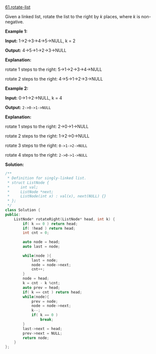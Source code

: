 [61.rotate-list](https://leetcode.com/problems/rotate-list/)  

Given a linked list, rotate the list to the right by _k_ places, where _k_ is non-negative.

**Example 1:**

  
**Input:** 1->2->3->4->5->NULL, k = 2
  
**Output:** 4->5->1->2->3->NULL
  
**Explanation:**
  
rotate 1 steps to the right: 5->1->2->3->4->NULL
  
rotate 2 steps to the right: 4->5->1->2->3->NULL
  

**Example 2:**

  
**Input:** 0->1->2->NULL, k = 4
  
**Output:** `2->0->1->NULL`
  
**Explanation:**
  
rotate 1 steps to the right: 2->0->1->NULL
  
rotate 2 steps to the right: 1->2->0->NULL
  
rotate 3 steps to the right: `0->1->2->NULL`
  
rotate 4 steps to the right: `2->0->1->NULL`  



**Solution:**  

```cpp
/**
 * Definition for singly-linked list.
 * struct ListNode {
 *     int val;
 *     ListNode *next;
 *     ListNode(int x) : val(x), next(NULL) {}
 * };
 */
class Solution {
public:
    ListNode* rotateRight(ListNode* head, int k) {
        if( k == 0 ) return head;
        if( !head ) return head;
        int cnt = 0;
        
        auto node = head;
        auto last = node;
        
        while(node ){
            last = node;
            node = node->next;
            cnt++;
        }
        node = head;
        k = cnt - k %cnt;
        auto prev = head;
        if( k == cnt ) return head;
        while(node){
            prev = node;
            node = node->next;
            k--;
            if( k == 0 )
                break;
        }
        last->next = head;
        prev->next = NULL;
        return node;    
    }
};
```
      